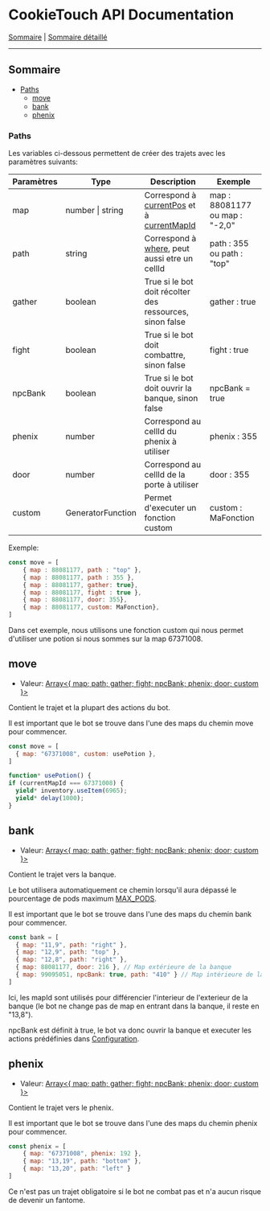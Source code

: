 # CookieTouch API Documentation
[Sommaire](SUMMARY.md) | [Sommaire détaillé](singlepage.md)

<hr>

## Sommaire
- [Paths](paths)
  - [move](#move)
  - [bank](#bank)
  - [phenix](#phenix)

### Paths
Les variables ci-dessous permettent de créer des trajets avec les paramètres suivants:

<table>
<thead>
<tr>
<th>Param&egrave;tres</th>
<th>Type</th>
<th>Description</th>
 <th>Exemple</th>
</tr>
</thead>
<tbody>
<tr>
<td>map</td>
<td>number | string</td>
<td>Correspond &agrave; <a href="Map.md#currentpos">currentPos</a> et &agrave; <a href="Map.md#currentmapid">currentMapId</a></td>
<td>map : 88081177 ou map : "-2,0"</td>
</tr>
<tr>
<td>path</td>
<td>string</td>
<td>Correspond &agrave; <a href="Map.md#changemapwhere-string">where</a>, peut aussi etre un cellId</td>
<td>path : 355 ou path : "top"</td>
</tr>
<tr>
<td>gather</td>
<td>boolean</td>
<td>True si le bot doit r&eacute;colter des ressources, sinon false</td>
<td>gather : true</td>
</tr>
<tr>
<td>fight</td>
<td>boolean</td>
<td>True si le bot doit combattre, sinon false</td>
<td>fight : true</td>
</tr>
<tr>
<td>npcBank</td>
<td>boolean</td>
<td>True si le bot doit ouvrir la banque, sinon false</td>
<td>npcBank = true</td>
</tr>
<tr>
<td>phenix</td>
<td>number</td>
<td>Correspond au cellId du phenix &agrave; utiliser</td>
<td>phenix : 355</td>
</tr>
<tr>
<td>door</td>
<td>number</td>
<td>Correspond au cellId de la porte &agrave; utiliser</td>
<td>door : 355</td>
</tr>
<tr>
<td>custom</td>
<td>GeneratorFunction</td>
<td>Permet d'executer un fonction custom</td>
<td>custom : MaFonction</td>
</tr>
</tbody>
</table>

Exemple: 
```js
const move = [
    { map : 88081177, path : "top" },
    { map : 88081177, path : 355 },
    { map : 88081177, gather: true},
    { map : 88081177, fight : true },
    { map : 88081177, door: 355},
    { map : 88081177, custom: MaFonction},
]
```
Dans cet exemple, nous utilisons une fonction custom qui nous permet d'utiliser une potion si nous sommes sur la map 67371008.


## move
- Valeur: <a href="https://developer.mozilla.org/fr-Fr/docs/Web/JavaScript/Reference/Global_Objects/Array">Array<{ map; path; gather; fight; npcBank; phenix; door; custom }></a>

Contient le trajet et la plupart des actions du bot.

Il est important que le bot se trouve dans l'une des maps du chemin move pour commencer.

```js
const move = [
  { map: "67371008", custom: usePotion },
]

function* usePotion() {
if (currentMapId === 67371008) {
  yield* inventory.useItem(6965);
  yield* delay(1000);
}
```

## bank
- Valeur: <a href="https://developer.mozilla.org/fr-Fr/docs/Web/JavaScript/Reference/Global_Objects/Array">Array<{ map; path; gather; fight; npcBank; phenix; door; custom }></a>

Contient le trajet vers la banque.

Le bot utilisera automatiquement ce chemin lorsqu'il aura dépassé le pourcentage de pods maximum [MAX_PODS](Configuration.md#max_pods).

Il est important que le bot se trouve dans l'une des maps du chemin bank pour commencer.

```js
const bank = [
  { map: "11,9", path: "right" },
  { map: "12,9", path: "top" },
  { map: "12,8", path: "right" },
  { map: 88081177, door: 216 }, // Map extérieure de la banque
  { map: 99095051, npcBank: true, path: "410" } // Map intérieure de la banque. "410" correspond a la cellule pour sortir de la banque.
]
```
Ici, les mapId sont utilisés pour différencier l'interieur de l'exterieur de la banque (le bot ne change pas de map en entrant dans la banque, il reste en "13,8").

npcBank est définit à true, le bot va donc ouvrir la banque et executer les actions prédéfinies dans [Configuration](Configuration.md).

## phenix
- Valeur: <a href="https://developer.mozilla.org/fr-Fr/docs/Web/JavaScript/Reference/Global_Objects/Array">Array<{ map; path; gather; fight; npcBank; phenix; door; custom }></a>

Contient le trajet vers le phenix.

Il est important que le bot se trouve dans l'une des maps du chemin phenix pour commencer.

```js 
const phenix = [ 
    { map: "67371008", phenix: 192 }, 
    { map: "13,19", path: "bottom" },
    { map: "13,20", path: "left" }
] 
```
  
Ce n'est pas un trajet obligatoire si le bot ne combat pas et n'a aucun risque de devenir un fantome.
